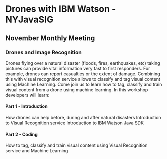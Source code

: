 # Drones with IBM Watson - NYJavaSIG

## November Monthly Meeting

### Drones and Image Recognition
Drones flying over a natural disaster (floods, fires, earthquakes, etc) taking pictures can provide vital information very fast to first responders. For example, drones can report casualties or the extent of damage. Combining this with visual recognition service allows to classify and tag visual content using Machine Learning. Come join us to learn how to tag, classify and train visual content from a drone using machine learning. In this workshop developers will learn:

#### Part 1 - Introduction
How drones can help before, during and after natural disasters
Introduction to Visual Recognition service
Introduction to IBM Watson Java SDK
#### Part 2 - Coding
How to tag, classify and train visual content using Visual Recognition service and Machine Learning
